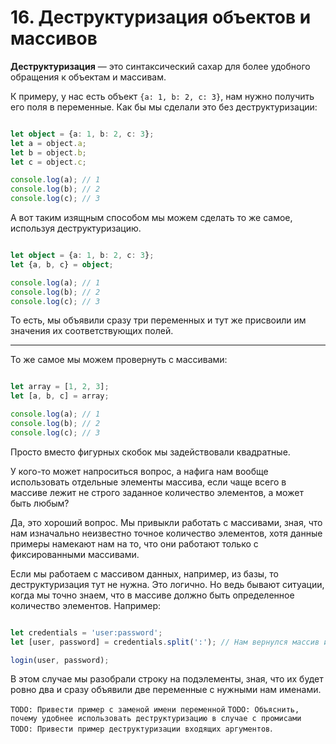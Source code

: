 # 16. Деструктуризация объектов и массивов

**Деструктуризация** — это синтаксический сахар для более удобного обращения к объектам и массивам.

К примеру, у нас есть объект `{a: 1, b: 2, c: 3}`, нам нужно получить его поля в переменные. Как бы мы сделали это без деструктуризации:

```typescript

let object = {a: 1, b: 2, c: 3};
let a = object.a;
let b = object.b;
let c = object.c;

console.log(a); // 1
console.log(b); // 2
console.log(c); // 3

```

А вот таким изящным способом мы можем сделать то же самое, используя деструктуризацию.


```typescript

let object = {a: 1, b: 2, c: 3};
let {a, b, c} = object;

console.log(a); // 1
console.log(b); // 2
console.log(c); // 3

```

То есть, мы объявили сразу три переменных и тут же присвоили им значения их соответствующих полей.

---

То же самое мы можем провернуть с массивами:

```typescript

let array = [1, 2, 3];
let [a, b, c] = array;

console.log(a); // 1
console.log(b); // 2
console.log(c); // 3

```

Просто вместо фигурных скобок мы задействовали квадратные.

У кого-то может напроситься вопрос, а нафига нам вообще использовать отдельные элементы массива, если чаще всего в массиве лежит не строго заданное количество элементов, а может быть любым?

Да, это хороший вопрос. Мы привыкли работать с массивами, зная, что нам изначально неизвестно точное количество элементов, хотя данные примеры намекают нам на то, что они работают только с фиксированными массивами.

Если мы работаем с массивом данных, например, из базы, то деструктуризация тут не нужна. Это логично.
Но ведь бывают ситуации, когда мы точно знаем, что в массиве должно быть определенное количество элементов. Например:

```typescript

let credentials = 'user:password';
let [user, password] = credentials.split(':'); // Нам вернулся массив из двух строк ['user', 'password']

login(user, password);

```

В этом случае мы разобрали строку на подэлементы, зная, что их будет ровно два и сразу объявили две переменные с нужными нам именами.

`TODO: Привести пример с заменой имени переменной`
`TODO: Объяснить, почему удобнее использовать деструктуризацию в случае с промисами`
`TODO: Привести пример деструктуризации входящих аргументов`.
